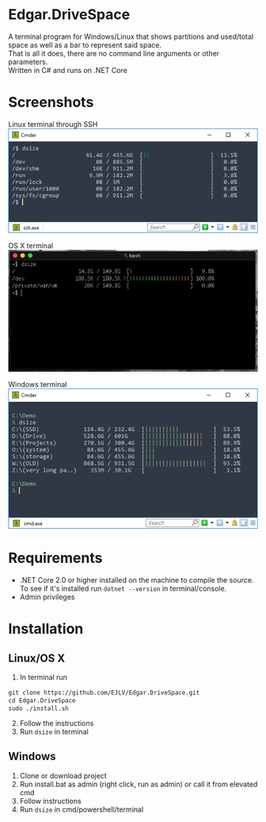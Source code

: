 # Edgar.DriveSpace
A terminal program for Windows/Linux that shows partitions and used/total space as well as a bar to represent said space.  
That is all it does, there are no command line arguments or other parameters.  
Written in C# and runs on .NET Core  

# Screenshots
Linux terminal through SSH  
![Linux Terminal](./Screenshots/linux_terminal.png)

OS X terminal  
![OS X Terminal](./Screenshots/osx_terminal.png)

Windows terminal  
![Windows Terminal](./Screenshots/win_terminal.png)

# Requirements
* .NET Core 2.0 or higher installed on the machine to compile the source.  
To see if it's installed run `dotnet --version` in terminal/console.
* Admin privileges

# Installation

## Linux/OS X
1) In terminal run  
```
git clone https://github.com/EJLV/Edgar.DriveSpace.git
cd Edgar.DriveSpace
sudo ./install.sh
```
2) Follow the instructions  
3) Run `dsize` in terminal

## Windows
1) Clone or download project  
2) Run install.bat as admin (right click, run as admin) or call it from elevated cmd  
3) Follow instructions  
4) Run `dsize` in cmd/powershell/terminal  